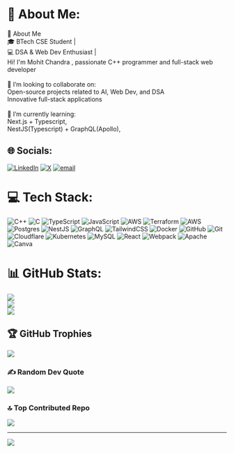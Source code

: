 # 💫 About Me:
🚀 About Me<br>  🎓 BTech CSE Student | <br>  💻 DSA & Web Dev Enthusiast | <br>Hi! I'm Mohit Chandra , passionate C++ programmer and full-stack web developer<br><br>👯 I’m looking to collaborate on:<br>     Open-source projects related to AI, Web Dev, and DSA<br>      Innovative full-stack applications<br><br>🌱 I’m currently learning:<br>      Next.js + Typescript,<br>      NestJS(Typescript) + GraphQL(Apollo),<br>


## 🌐 Socials:
[![LinkedIn](https://img.shields.io/badge/LinkedIn-%230077B5.svg?logo=linkedin&logoColor=white)](https://linkedin.com/in/mohit-chandra11) [![X](https://img.shields.io/badge/X-black.svg?logo=X&logoColor=white)](https://x.com/MohitChandra_) [![email](https://img.shields.io/badge/Email-D14836?logo=gmail&logoColor=white)](mailto:mohitchandra117@gmail.com) 

# 💻 Tech Stack:
![C++](https://img.shields.io/badge/c++-%2300599C.svg?style=plastic&logo=c%2B%2B&logoColor=white) ![C](https://img.shields.io/badge/c-%2300599C.svg?style=plastic&logo=c&logoColor=white) ![TypeScript](https://img.shields.io/badge/typescript-%23007ACC.svg?style=plastic&logo=typescript&logoColor=white) ![JavaScript](https://img.shields.io/badge/javascript-%23323330.svg?style=plastic&logo=javascript&logoColor=%23F7DF1E) ![AWS](https://img.shields.io/badge/AWS-%23FF9900.svg?style=plastic&logo=amazon-aws&logoColor=white) ![Terraform](https://img.shields.io/badge/terraform-%235835CC.svg?style=plastic&logo=terraform&logoColor=white) ![AWS](https://img.shields.io/badge/AWS-%23FF9900.svg?style=plastic&logo=amazon-aws&logoColor=white) ![Postgres](https://img.shields.io/badge/postgres-%23316192.svg?style=plastic&logo=postgresql&logoColor=white) ![NestJS](https://img.shields.io/badge/nestjs-%23E0234E.svg?style=plastic&logo=nestjs&logoColor=white) ![GraphQL](https://img.shields.io/badge/-GraphQL-E10098?style=plastic&logo=graphql&logoColor=white) ![TailwindCSS](https://img.shields.io/badge/tailwindcss-%2338B2AC.svg?style=plastic&logo=tailwind-css&logoColor=white) ![Docker](https://img.shields.io/badge/docker-%230db7ed.svg?style=plastic&logo=docker&logoColor=white) ![GitHub](https://img.shields.io/badge/github-%23121011.svg?style=plastic&logo=github&logoColor=white) ![Git](https://img.shields.io/badge/git-%23F05033.svg?style=plastic&logo=git&logoColor=white) ![Cloudflare](https://img.shields.io/badge/Cloudflare-F38020?style=plastic&logo=Cloudflare&logoColor=white) ![Kubernetes](https://img.shields.io/badge/kubernetes-%23326ce5.svg?style=plastic&logo=kubernetes&logoColor=white) ![MySQL](https://img.shields.io/badge/mysql-4479A1.svg?style=plastic&logo=mysql&logoColor=white) ![React](https://img.shields.io/badge/react-%2320232a.svg?style=plastic&logo=react&logoColor=%2361DAFB) ![Webpack](https://img.shields.io/badge/webpack-%238DD6F9.svg?style=plastic&logo=webpack&logoColor=black) ![Apache](https://img.shields.io/badge/apache-%23D42029.svg?style=plastic&logo=apache&logoColor=white) ![Canva](https://img.shields.io/badge/Canva-%2300C4CC.svg?style=plastic&logo=Canva&logoColor=white)
# 📊 GitHub Stats:
![](https://github-readme-stats.vercel.app/api?username=mohitchandra11&theme=tokyonight&hide_border=false&include_all_commits=true&count_private=true)<br/>
![](https://nirzak-streak-stats.vercel.app/?user=mohitchandra11&theme=tokyonight&hide_border=false)<br/>
![](https://github-readme-stats.vercel.app/api/top-langs/?username=mohitchandra11&theme=tokyonight&hide_border=false&include_all_commits=true&count_private=true&layout=compact)

## 🏆 GitHub Trophies
![](https://github-profile-trophy.vercel.app/?username=mohitchandra11&theme=rose&no-frame=false&no-bg=false&margin-w=4)

### ✍️ Random Dev Quote
![](https://quotes-github-readme.vercel.app/api?type=vetical&theme=radical)

### 🔝 Top Contributed Repo
![](https://github-contributor-stats.vercel.app/api?username=mohitchandra11&limit=5&theme=dark&combine_all_yearly_contributions=true)

---
[![](https://visitcount.itsvg.in/api?id=mohitchandra11&icon=5&color=12)](https://visitcount.itsvg.in)

<!-- Proudly created with GPRM ( https://gprm.itsvg.in ) -->
